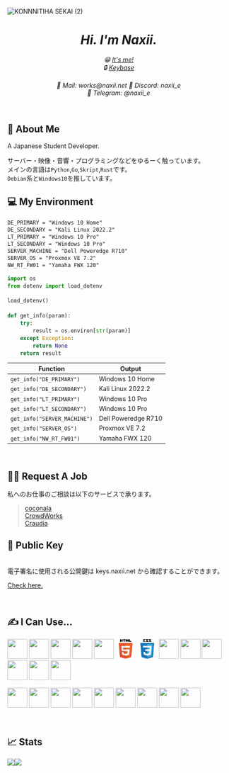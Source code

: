 # 
![KONNNITIHA SEKAI (2)](https://user-images.githubusercontent.com/78034307/126901591-f3d97066-685c-4b84-a425-78702639149e.gif)
<h1 align='center'><i>  Hi. I'm Naxii.</i></h1>
<p align='center'>
<i>
  😁 <a href="https://me.naxii.net/">It's me!</a><br>
  🔒 <a href="https://keybase.io/naxii_e">Keybase</a><br>
  <br>
  📧 <a>Mail: works@naxii.net</a>
  👾 <a>Discord: naxii_e</a><br>
  🥷 <a>Telegram: @naxii_e</a>
  </i>
</p>
<br>


## 🤔 About Me

A Japanese Student Developer. <br> 

サーバー・映像・音響・プログラミングなどをゆるーく触っています。<br>
メインの言語は`Python`,`Go`,`Skript`,`Rust`です。<br>
`Debian`系と`Windows10`を推しています。
<br>

## 💻 My Environment

```shell
DE_PRIMARY = "Windows 10 Home"
DE_SECONDARY = "Kali Linux 2022.2"
LT_PRIMARY = "Windows 10 Pro"
LT_SECONDARY = "Windows 10 Pro"
SERVER_MACHINE = "Dell Poweredge R710"
SERVER_OS = "Proxmox VE 7.2"
NW_RT_FW01 = "Yamaha FWX 120"
```

```python
import os
from dotenv import load_dotenv

load_dotenv()

def get_info(param):
    try:
        result = os.environ[str(param)]
    except Exception:
        return None
    return result
```

| Function                     | Output              |
|------------------------------|---------------------|
| `get_info("DE_PRIMARY")`     | Windows 10 Home     |
| `get_info("DE_SECONDARY")`   | Kali Linux 2022.2   |
| `get_info("LT_PRIMARY")`     | Windows 10 Pro      |
| `get_info("LT_SECONDARY")`   | Windows 10 Pro      |
| `get_info("SERVER_MACHINE")` | Dell Poweredge R710 |
| `get_info("SERVER_OS")`      | Proxmox VE 7.2      |
| `get_info("NW_RT_FW01")`     | Yamaha FWX 120      |

<br>


## 👨‍💻 Request A Job

私へのお仕事のご相談は以下のサービスで承ります。<br>

> <a href="https://coconala.com/users/2197264/">coconala</a><br>
> <a href="https://crowdworks.jp/public/employees/5651834">CrowdWorks</a><br>
> <a href="https://app.craudia.com/user_detail/LnHyEh">Craudia</a><br>

## 🔑 Public Key
<br>
電子署名に使用される公開鍵は keys.naxii.net から確認することができます。
<br>
<p align='left'>
  <a href="https://keys.naxii.net/">Check here.</a><br>
</p>
<br>

## ✍ I Can Use...
<p align='left'>
  <img src='https://upload.wikimedia.org/wikipedia/commons/5/5f/Windows_logo_-_2012.svg' width='45' height='45'/>
  <img src='https://upload.wikimedia.org/wikipedia/commons/thumb/9/9e/CentOS_Graphical_Symbol.svg/1200px-CentOS_Graphical_Symbol.svg.png' width='45' height='45'/>
  <img src='https://upload.wikimedia.org/wikipedia/commons/thumb/7/7d/Arcolinux.svg/1200px-Arcolinux.svg.png' width='45' height='45'/>
  <img src='https://upload.wikimedia.org/wikipedia/commons/9/9e/UbuntuCoF.svg' width='45' height='45'/>
  <img src='https://upload.wikimedia.org/wikipedia/commons/4/4b/Kali_Linux_2.0_wordmark.svg' width='45' height='45'/>
  <img src='https://raw.githubusercontent.com/devicons/devicon/master/icons/html5/html5-original-wordmark.svg' width='45' height='45'/>
  <img src='https://raw.githubusercontent.com/devicons/devicon/master/icons/css3/css3-original-wordmark.svg' width='45' height='45'/>
  <img src='https://upload.wikimedia.org/wikipedia/commons/c/c3/Python-logo-notext.svg' width='45' height='45'/>
  <img src='https://upload.wikimedia.org/wikipedia/commons/2/23/Go_Logo_Aqua.svg' width='45' height='45'/>
  <img src='https://upload.wikimedia.org/wikipedia/commons/1/18/C_Programming_Language.svg' width='45' height='45'/>
  <img src='https://cdnlogo.com/logos/c/27/c.svg' width='45' height='45'/>
  <img src='https://prev.rust-lang.org/logos/rust-logo-512x512-blk.png' width='45' height='45'/>
  <img src='https://docs.skunity.com/admin/assets/img/skunity_square_white.png' width='45' height='45'/>
</p>
<p align='left'>
  <img src='https://camo.githubusercontent.com/21439e24ddd0195751bd0cca02c521e041b87de9c995bcef18c9083d4c1d0473/68747470733a2f2f7777772e70726f786d6f782e636f6d2f696d616765732f70726f786d6f782f50726f786d6f782d6c6f676f2d737461636b65642d38343070782e706e67' width='45' height='45'/>
  <img src='https://upload.wikimedia.org/wikipedia/commons/9/91/Octicons-mark-github.svg' width='45' height='45'/>
  <img src='https://upload.wikimedia.org/wikipedia/commons/1/1d/PyCharm_Icon.svg' width='45' height='45'/>
  <img src='https://resources.jetbrains.com/storage/products/goland/img/meta/goland_logo_300x300.png' width='45' height='45'/>
  <img src='https://resources.jetbrains.com/storage/products/datagrip/img/meta/datagrip_logo_300x300.png' width='45' height='45'/>
  <img src='https://resources.jetbrains.com/storage/products/webstorm/img/meta/webstorm_logo_300x300.png' width='45' height='45'/>
  <img src='https://upload.wikimedia.org/wikipedia/commons/9/9a/Visual_Studio_Code_1.35_icon.svg' width='45' height='45'/>
  <img src='https://upload.wikimedia.org/wikipedia/commons/5/59/Visual_Studio_Icon_2019.svg' width='45' height='45'/>
  <img src='https://upload.wikimedia.org/wikipedia/commons/1/19/Unity_Technologies_logo.svg' width='45' height='45'/>
</p>
<br>

## 📈 Stats

<a href="https://github.com/anuraghazra/github-readme-stats">
  <img align="left" src="https://github-readme-stats.vercel.app/api?username=Naxii-e&theme=dark&count_private=true" />
</a>
<a href="https://github.com/anuraghazra/github-readme-stats">
  <img align="left" src="https://github-readme-stats.vercel.app/api/top-langs/?username=Naxii-e&layout=compact&theme=dark&count_private=true" />
</a>
